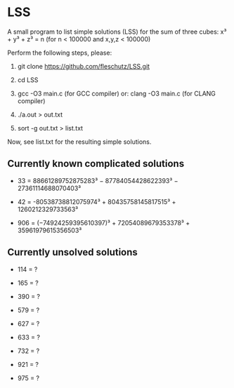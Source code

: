 LSS
===

A small program to list simple solutions (LSS) for the sum of three cubes: x³ + y³ + z³ = n (for n < 100000 and x,y,z < 100000)

Perform the following steps, please:

1. git clone https://github.com/fleschutz/LSS.git

2. cd LSS

3. gcc -O3 main.c (for GCC compiler) or: clang -O3 main.c (for CLANG compiler)

4. ./a.out > out.txt

5. sort -g out.txt > list.txt

Now, see list.txt for the resulting simple solutions.


Currently known complicated solutions
-------------------------------------
* 33 = 88661289752875283³ − 87784054428622393³ − 27361114688070403³

* 42 = -80538738812075974³ + 80435758145817515³ + 1260212329733563³ 

* 906 = (−74924259395610397)³ + 72054089679353378³ + 35961979615356503³


Currently unsolved solutions
----------------------------
* 114 = ?

* 165 = ?

* 390 = ?

* 579 = ?

* 627 = ?

* 633 = ?

* 732 = ?

* 921 = ?

* 975 = ?

